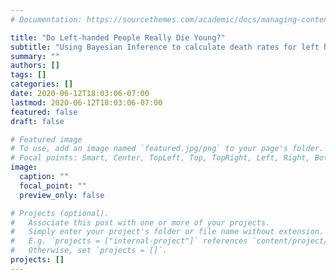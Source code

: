 ```yaml
---
# Documentation: https://sourcethemes.com/academic/docs/managing-content/

title: "Do Left-handed People Really Die Young?"
subtitle: "Using Bayesian Inference to calculate death rates for left handed people"
summary: ""
authors: []
tags: []
categories: []
date: 2020-06-12T18:03:06-07:00
lastmod: 2020-06-12T18:03:06-07:00
featured: false
draft: false

# Featured image
# To use, add an image named `featured.jpg/png` to your page's folder.
# Focal points: Smart, Center, TopLeft, Top, TopRight, Left, Right, BottomLeft, Bottom, BottomRight.
image:
  caption: ""
  focal_point: ""
  preview_only: false

# Projects (optional).
#   Associate this post with one or more of your projects.
#   Simply enter your project's folder or file name without extension.
#   E.g. `projects = ["internal-project"]` references `content/project/deep-learning/index.md`.
#   Otherwise, set `projects = []`.
projects: []
---
```

